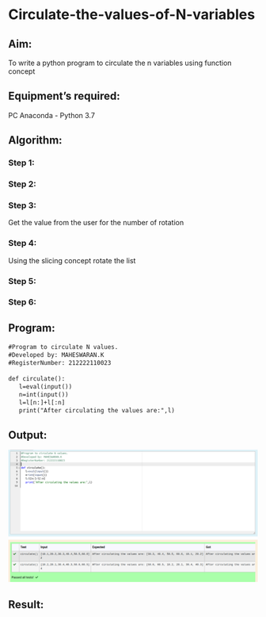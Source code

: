 # Circulate-the-values-of-N-variables
## Aim:
To write a python program to circulate the n variables using function concept
## Equipment’s required:
PC
Anaconda - Python 3.7
## Algorithm: 
### Step 1: 
### Step 2: 
### Step 3: 
Get the value from the user for the number of rotation
### Step 4: 
Using the slicing concept rotate the list

### Step 5: 
### Step 6: 
## Program:
```
#Program to circulate N values.
#Developed by: MAHESWARAN.K
#RegisterNumber: 212222110023

def circulate():
   l=eval(input())
   n=int(input())
   l=l[n:]+l[:n]
   print("After circulating the values are:",l)
```

## Output:
![circulate](s1.png)

## Result:

